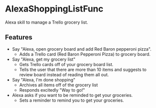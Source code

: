 # AlexaShoppingListFunc
Alexa skill to manage a Trello grocery list.

## Features
  - Say "Alexa, open grocery board and add Red Baron pepperoni pizza".
    - Adds a Trello card (Red Baron Pepperoni Pizza) to grocery board.
  - Say "Alexa, get my grocery list"
    - Gets Trello cards off of your grocery board list.
    - Tells the user that there are more than 10 items and suggests to review board instead of reading them all out.
  - Say "Alexa, I'm done shopping"
    - Archives all items off of the grocery list
    - Responds excitedly "Way to go!"
  - Alexa asks if you want to be reminded to get your groceries.
    - Sets a reminder to remind you to get your groceries. 
